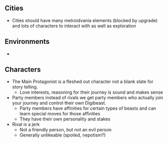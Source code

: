 ## Cities
- Cities should have many metroidvania elements (blocked by upgrade) and lots of characters to interact with as well as exploration
## Environments
- 
## Characters
- The Main Protagonist is a fleshed out character not a blank slate for story telling.
  - Love interests, reasoning for their journey is sound and makes sense
- Party members instead of rivals we get party members who actually join your journey and control their own Digibeast.
  - Party members have affinities for certain types of beasts and can learn special moves for those affinities
  - They have their own personality and stakes
- Rival is a jerk
  - Not a friendly person, but not an evil person
  - Generally unlikeable (spoiled, nepotism?)

  
